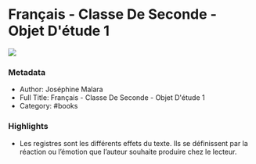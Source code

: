 # Français - Classe De Seconde - Objet D'étude 1

![](https://is2-ssl.mzstatic.com/image/thumb/Publication71/v4/60/46/6e/60466ea2-ea3e-dce8-bcc6-5f8e4c7218d9/FR2NDE__2016__OE1.jpg/1536x2008bb.jpeg)

### Metadata

- Author: Joséphine Malara
- Full Title: Français - Classe De Seconde - Objet D'étude 1
- Category: #books

### Highlights

- Les registres sont les différents effets du texte. Ils se définissent par la réaction ou l’émotion que l’auteur souhaite produire chez le lecteur.

